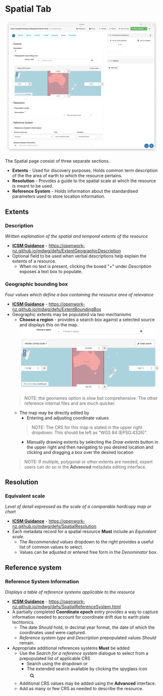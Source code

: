 # Spatial Tab
![Spatial tab screenshot](/images/tabSpatial.png)

The Spatial page consist of three separate sections.
* **Extents** - Used for discovery purposes. Holds common term description of the the area of earth to which the resource pertains. 
* **Resolution** - Provides a guide to the spatial scale at which the resource is meant to be used.
* **Reference System** - Holds information about the standardised parameters used to store location information.

## Extents

### Description
_Written explanation of the spatial and temporal extents of the resource_
* **[ICSM Guidance](https://openwork-nz.github.io/mdwg/defs/ExtentGeographicDescription)** - https://openwork-nz.github.io/mdwg/defs/ExtentGeographicDescription
* Optional field to be used when verbal descriptions help explain the extents of a resource.
    * When no text is present, clicking the boxed "+" under _Description_ exposes a text box to populate.

### Geographic bounding box
_Four values which define a box containing the resource area of relevance_
* **[ICSM Guidance](https://openwork-nz.github.io/mdwg/defs/ExtentBoundingBox)** - https://openwork-nz.github.io/mdwg/defs/ExtentBoundingBox
* Geographic extents may be populated via two mechanisms
    * **Choose a region** - provides a search box against a selected source and displays this on the map. ![Choose a region](/images/chooseRegion.png)
    >NOTE: the geonames option is slow but comprehensive. The other reference internal files and are much quicker.
    * The map may be directly edited by 
        * Entering and adjusting coordinate values
        >NOTE: The CRS for this map is stated in the upper right dropdown. This should be left as "WGS 84 (EPSG:4326)".
        * Manually drawing extents by selecting the _Draw extents_ button in the upper right and then navigating to you desired location and clicking and dragging a box over the desired location
    >NOTE: If multiple, polygonal or other extents are needed, expert users can do so in the **Advanced** metadata editing interface.

## Resolution

### Equivalent scale
_Level of detail expressed as the scale of a comparable hardcopy map or chart_
* **[ICSM Guidance](https://openwork-nz.github.io/mdwg/defs/SpatialResolution)** - https://openwork-nz.github.io/mdwg/defs/SpatialResolution
* Each metadata record for a spatial resource **Must** include an _Equivalent scale_.
    * The _Recommended values_ dropdown to the right provides a useful list of common values to select.
    * Values can be adjusted or entered free form in the _Denominator_ box.

## Reference system

### Reference System Information
_Displays a table of reference systems applicable to the resource_
* **[ICSM Guidance](https://openwork-nz.github.io/mdwg/defs/SpatialReferenceSystem.html)** - https://openwork-nz.github.io/mdwg/defs/SpatialReferenceSystem.html
* A partially completed **Coordinate epoch** entry provides a way to capture information needed to account for coordinate drift due to earth plate techtonics.
    * The date _Should_ hold, in decimal year format, the date of which the coordinates used were captured.
    * _Reference system type_ and _Description_ prepopulated values _Should_ remain.
* Appropriate additional references systems **Must** be added
    * Use the _Search for a reference system_ dialogue to select from a prepopulated list of applicable CRS
        * Search using the dropdown or
        * The extended search available by clicking the spyglass icon ![spyglass](/images/spyglass.png)
    * Additional CRS values may be added using the **Advanced** interface.
    * Add as many or few CRS as needed to describe the resource.
